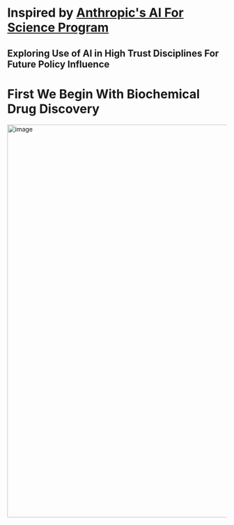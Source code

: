 # Inspired by [Anthropic's AI For Science Program](https://www.anthropic.com/news/ai-for-science-program)

## Exploring Use of AI in High Trust Disciplines For Future Policy Influence

# First We Begin With Biochemical Drug Discovery
<img width="903" alt="image" src="https://github.com/user-attachments/assets/1e70559e-9bfc-4c42-ac76-dafe9304df86" />
